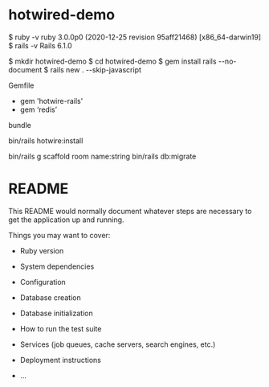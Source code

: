 # hotwired-demo

$ ruby -v
ruby 3.0.0p0 (2020-12-25 revision 95aff21468) [x86_64-darwin19]
$ rails -v
Rails 6.1.0

$ mkdir hotwired-demo
$ cd hotwired-demo
$ gem install rails --no-document
$ rails new . --skip-javascript

Gemfile

+ gem 'hotwire-rails'
+ gem ‘redis’

bundle

bin/rails hotwire:install 


bin/rails g scaffold room name:string
bin/rails db:migrate

# README

This README would normally document whatever steps are necessary to get the
application up and running.

Things you may want to cover:

* Ruby version

* System dependencies

* Configuration

* Database creation

* Database initialization

* How to run the test suite

* Services (job queues, cache servers, search engines, etc.)

* Deployment instructions

* ...
